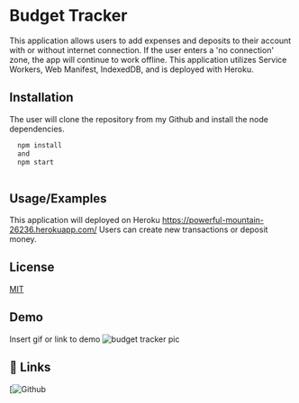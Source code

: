 
# Budget Tracker

This application allows users to add expenses and deposits to their account with or without internet connection. 
If the user enters a 'no connection' zone, the app will continue to work offline. This application utilizes Service Workers, Web Manifest, IndexedDB, and is deployed with Heroku. 


## Installation

The user will clone the repository from my Github and install the node dependencies.

```bash
  npm install 
  and 
  npm start
  
```
    
## Usage/Examples

This application will deployed on Heroku https://powerful-mountain-26236.herokuapp.com/
Users can create new transactions or deposit money.


## License

[MIT](https://choosealicense.com/licenses/mit/)


## Demo

Insert gif or link to demo
![budget tracker pic](https://user-images.githubusercontent.com/90116580/160536521-8ce0e75d-87fb-4f5c-8118-6198dee375c1.PNG)


## 🔗 Links
[![Github](https://github.com/Erey2790)
